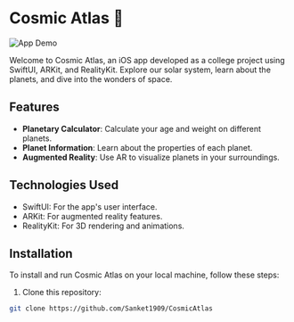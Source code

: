 # Cosmic Atlas 🌌

![App Demo](https://github.com/Sanket1909/CosmicAtlas/blob/master/CosmicAtlas/demo.gif)

Welcome to Cosmic Atlas, an iOS app developed as a college project using SwiftUI, ARKit, and RealityKit. Explore our solar system, learn about the planets, and dive into the wonders of space.

## Features

- **Planetary Calculator**: Calculate your age and weight on different planets.
- **Planet Information**: Learn about the properties of each planet.
- **Augmented Reality**: Use AR to visualize planets in your surroundings.

## Technologies Used

- SwiftUI: For the app's user interface.
- ARKit: For augmented reality features.
- RealityKit: For 3D rendering and animations.

## Installation

To install and run Cosmic Atlas on your local machine, follow these steps:

1. Clone this repository:

```bash
git clone https://github.com/Sanket1909/CosmicAtlas


